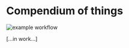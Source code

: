 # Compendium of things
![example workflow](https://github.com/miiraak/classicalcompendium/actions/workflows/Publish.yml/badge.svg)

[...in work...]
